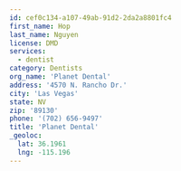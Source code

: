 ```yaml
---
id: cef0c134-a107-49ab-91d2-2da2a8801fc4
first_name: Hop
last_name: Nguyen
license: DMD
services:
  - dentist
category: Dentists
org_name: 'Planet Dental'
address: '4570 N. Rancho Dr.'
city: 'Las Vegas'
state: NV
zip: '89130'
phone: '(702) 656-9497'
title: 'Planet Dental'
_geoloc:
  lat: 36.1961
  lng: -115.196
---
```

